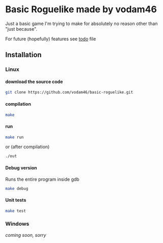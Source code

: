 # Basic Roguelike made by vodam46

Just a basic game I'm trying to make for absolutely no reason other than
"just because".

For future (hopefully) features see [todo](todo) file

## Installation
### Linux
#### download the source code
```sh
git clone https://github.com/vodam46/basic-roguelike.git
```
#### compilation
```sh
make
```
#### run
```sh
make run
```
or (after compilation)
```sh
./out
```
#### Debug version
Runs the entire program inside gdb
```sh
make debug
```
#### Unit tests
```sh
make test
```

### Windows
*coming soon, sorry*

